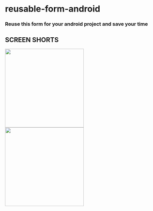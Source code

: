 # reusable-form-android

<h3>Reuse this form for your android project and save your time</h3>
<h2>SCREEN SHORTS</h2>

<img src="https://user-images.githubusercontent.com/111424137/201047039-a4b4687d-4095-4023-8664-af334227e66e.jpeg" width="260">
<img src="https://user-images.githubusercontent.com/111424137/201047099-77086413-e9c1-434a-8e55-512c85b75b56.jpeg" width="260">
